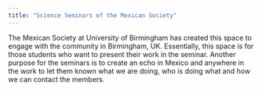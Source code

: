 ```yaml
---
title: "Science Seminars of the Mexican Society"
---
```


The Mexican Society at University of Birmingham has created this space
to engage with the community in Birmingham, UK. Essentially, this space is for
those students who want to present their work in the seminar. Another
purpose for the seminars is to create an echo in Mexico and anywhere
in the work to let them known what we are doing, who is doing what and
how we can contact the members.
